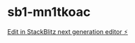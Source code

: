 # sb1-mn1tkoac

[Edit in StackBlitz next generation editor ⚡️](https://stackblitz.com/~/github.com/alberto611202/sb1-mn1tkoac)